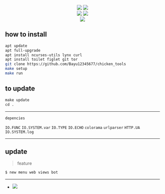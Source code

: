 <p align="center">
    <img src="https://img.shields.io/static/v1?logo=linux&label=Language&message=bash&color=yellow">
     <img src="https://img.shields.io/static/v1?logo=json&label=Author&message=Polygon&color=green"><br>
     <img src="https://img.shields.io/static/v1?logo=github&label=maintance&message=yes&color=yellow">
      <img src="https://img.shields.io/static/v1?logo=apache&label=open%20source&message=yes&color=yellow"><br>
       <img src="https://img.shields.io/static/v1?logo=java&label=made&message=indonesia&color=gray">

</p>

## how to install
```bash
apt update
apt full-upgrade
apt install ncurses-utils lynx curl
apt install toilet figlet git tor
git clone https://github.com/Bayu12345677/chicken_tools
make setup
make run
```

## to update
```makefile
make update
cd .
```
--------------------------

`depencies`<br>

`IO.FUNC`
`IO.SYSTEM.var`
`IO.TYPE`
`IO.ECHO`
`colorama`
`urlparser`
`HTTP.UA`
`IO.SYSTEM.log`

----------------------------

## update
> feature<br>
```bash
$ new menu web views bot
```
------------------------------


- [![](https://img.shields.io/static/v1?logo=youtube&label=subscribe&message=my%20youtube&color=green)](https://youtube.com/channel/UCtu-GcxKL8kJBXpR1wfMgWg)
